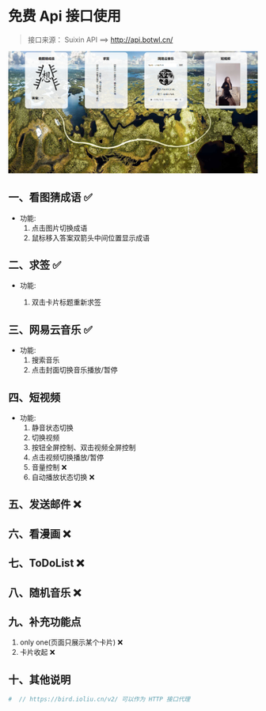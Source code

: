 # 免费 Api 接口使用

> 接口来源：
> Suixin API ==> http://api.botwl.cn/

![功能图](\assets\功能图.png)

## 一、看图猜成语 ✅

- 功能:
  1. 点击图片切换成语
  2. 鼠标移入答案双箭头中间位置显示成语

## 二、求签 ✅

- 功能:

  1. 双击卡片标题重新求签

## 三、网易云音乐 ✅

- 功能:
  1. 搜索音乐
  2. 点击封面切换音乐播放/暂停

## 四、短视频

- 功能:
  1. 静音状态切换
  2. 切换视频
  3. 按钮全屏控制、双击视频全屏控制
  4. 点击视频切换播放/暂停
  5. 音量控制 ❌
  6. 自动播放状态切换 ❌

## 五、发送邮件 ❌

## 六、看漫画 ❌

## 七、ToDoList ❌

## 八、随机音乐 ❌

## 九、补充功能点

1.  only one(页面只展示某个卡片) ❌
2.  卡片收起 ❌

## 十、其他说明

```bash
#  // https://bird.ioliu.cn/v2/ 可以作为 HTTP 接口代理
```

